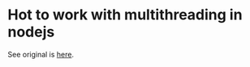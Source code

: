 # Hot to work with multithreading in nodejs

See original is [here](https://blog.appsignal.com/2023/07/05/multithreading-with-worker-threads-in-nodejs.html).
